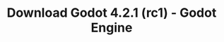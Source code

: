---
# Generated by /scripts/js/download_archive_generator !!! do not edit by hand !!!
title: 'Download Godot 4.2.1 (rc1) - Godot Engine'
type: 'download/archive'
name: '4.2.1'
flavor: 'rc1'
release_date: '2023-12-08T03:00:00-00:00'
release_notes: '/article/release-candidate-godot-4-2-1-rc-1/'
links:
  android.apk:
    name: 'android.apk'
    title: 'Android'
    caption: 'Universal APK (ARM64 + ARMv7 + x86_64 + x86)'
    tags:
      - 'APK download'
      - 'ARM64/v7'
      - 'x86 (64 & 32 bit)'
    hosts:
      github_builds:
        regular: 'https://github.com/godotengine/godot-builds/releases/download/4.2.1-rc1/Godot_v4.2.1-rc1_android_editor.apk'
        mono: '#'
      github:
        regular: 'https://github.com/godotengine/godot/releases/download/4.2.1-rc1/Godot_v4.2.1-rc1_android_editor.apk'
        mono: '#'
  linux.64:
    name: 'linux.64'
    title: 'Linux'
    caption: 'Standard (x86_64)'
    tags:
      - '64 bit'
    hosts:
      github_builds:
        regular: 'https://github.com/godotengine/godot-builds/releases/download/4.2.1-rc1/Godot_v4.2.1-rc1_linux.x86_64.zip'
        mono: 'https://github.com/godotengine/godot-builds/releases/download/4.2.1-rc1/Godot_v4.2.1-rc1_mono_linux_x86_64.zip'
      github:
        regular: 'https://github.com/godotengine/godot/releases/download/4.2.1-rc1/Godot_v4.2.1-rc1_linux.x86_64.zip'
        mono: 'https://github.com/godotengine/godot/releases/download/4.2.1-rc1/Godot_v4.2.1-rc1_mono_linux_x86_64.zip'
  macos.universal:
    name: 'macos.universal'
    title: 'macOS'
    caption: 'Universal (x86_64 + Apple Silicon)'
    tags:
      - 'Intel/Apple Silicon'
      - '64 bit'
    hosts:
      github_builds:
        regular: 'https://github.com/godotengine/godot-builds/releases/download/4.2.1-rc1/Godot_v4.2.1-rc1_macos.universal.zip'
        mono: 'https://github.com/godotengine/godot-builds/releases/download/4.2.1-rc1/Godot_v4.2.1-rc1_mono_macos.universal.zip'
      github:
        regular: 'https://github.com/godotengine/godot/releases/download/4.2.1-rc1/Godot_v4.2.1-rc1_macos.universal.zip'
        mono: 'https://github.com/godotengine/godot/releases/download/4.2.1-rc1/Godot_v4.2.1-rc1_mono_macos.universal.zip'
  windows.64:
    name: 'windows.64'
    title: 'Windows'
    caption: 'Standard (x86_64)'
    tags:
      - '64 bit'
    hosts:
      github_builds:
        regular: 'https://github.com/godotengine/godot-builds/releases/download/4.2.1-rc1/Godot_v4.2.1-rc1_win64.exe.zip'
        mono: 'https://github.com/godotengine/godot-builds/releases/download/4.2.1-rc1/Godot_v4.2.1-rc1_mono_win64.zip'
      github:
        regular: 'https://github.com/godotengine/godot/releases/download/4.2.1-rc1/Godot_v4.2.1-rc1_win64.exe.zip'
        mono: 'https://github.com/godotengine/godot/releases/download/4.2.1-rc1/Godot_v4.2.1-rc1_mono_win64.zip'
  web:
    name: 'web'
    title: 'Web editor'
    caption: ''
    tags:
      - 'Self-hosted'
      - 'Cross-platform'
    hosts:
      github_builds:
        regular: 'https://github.com/godotengine/godot-builds/releases/download/4.2.1-rc1/Godot_v4.2.1-rc1_web_editor.zip'
        mono: '#'
      github:
        regular: 'https://github.com/godotengine/godot/releases/download/4.2.1-rc1/Godot_v4.2.1-rc1_web_editor.zip'
        mono: '#'
  linux.arm64:
    name: 'linux.arm64'
    title: 'Linux'
    caption: 'Standard (ARM64)'
    tags:
      - 'ARM64'
      - '64 bit'
    hosts:
      github_builds:
        regular: 'https://github.com/godotengine/godot-builds/releases/download/4.2.1-rc1/Godot_v4.2.1-rc1_linux.arm64.zip'
        mono: 'https://github.com/godotengine/godot-builds/releases/download/4.2.1-rc1/Godot_v4.2.1-rc1_mono_linux_arm64.zip'
      github:
        regular: 'https://github.com/godotengine/godot/releases/download/4.2.1-rc1/Godot_v4.2.1-rc1_linux.arm64.zip'
        mono: 'https://github.com/godotengine/godot/releases/download/4.2.1-rc1/Godot_v4.2.1-rc1_mono_linux_arm64.zip'
  linux.32:
    name: 'linux.32'
    title: 'Linux'
    caption: 'Standard (x86)'
    tags:
      - '32 bit'
    hosts:
      github_builds:
        regular: 'https://github.com/godotengine/godot-builds/releases/download/4.2.1-rc1/Godot_v4.2.1-rc1_linux.x86_32.zip'
        mono: 'https://github.com/godotengine/godot-builds/releases/download/4.2.1-rc1/Godot_v4.2.1-rc1_mono_linux_x86_32.zip'
      github:
        regular: 'https://github.com/godotengine/godot/releases/download/4.2.1-rc1/Godot_v4.2.1-rc1_linux.x86_32.zip'
        mono: 'https://github.com/godotengine/godot/releases/download/4.2.1-rc1/Godot_v4.2.1-rc1_mono_linux_x86_32.zip'
  linux.arm32:
    name: 'linux.arm32'
    title: 'Linux'
    caption: 'Standard (ARM32)'
    tags:
      - 'ARM32'
      - '32 bit'
    hosts:
      github_builds:
        regular: 'https://github.com/godotengine/godot-builds/releases/download/4.2.1-rc1/Godot_v4.2.1-rc1_linux.arm32.zip'
        mono: 'https://github.com/godotengine/godot-builds/releases/download/4.2.1-rc1/Godot_v4.2.1-rc1_mono_linux_arm32.zip'
      github:
        regular: 'https://github.com/godotengine/godot/releases/download/4.2.1-rc1/Godot_v4.2.1-rc1_linux.arm32.zip'
        mono: 'https://github.com/godotengine/godot/releases/download/4.2.1-rc1/Godot_v4.2.1-rc1_mono_linux_arm32.zip'
  windows.32:
    name: 'windows.32'
    title: 'Windows'
    caption: 'Standard (x86)'
    tags:
      - '32 bit'
    hosts:
      github_builds:
        regular: 'https://github.com/godotengine/godot-builds/releases/download/4.2.1-rc1/Godot_v4.2.1-rc1_win32.exe.zip'
        mono: 'https://github.com/godotengine/godot-builds/releases/download/4.2.1-rc1/Godot_v4.2.1-rc1_mono_win32.zip'
      github:
        regular: 'https://github.com/godotengine/godot/releases/download/4.2.1-rc1/Godot_v4.2.1-rc1_win32.exe.zip'
        mono: 'https://github.com/godotengine/godot/releases/download/4.2.1-rc1/Godot_v4.2.1-rc1_mono_win32.zip'
  aar_library:
    name: 'aar_library'
    title: 'AAR library'
    caption: ''
    tags:
      - 'Android plugins'
      - 'Java'
      - 'Kotlin'
    hosts:
      github_builds:
        regular: 'https://github.com/godotengine/godot-builds/releases/download/4.2.1-rc1/godot-lib.4.2.1.rc1.template_release.aar'
        mono: '#'
      github:
        regular: 'https://github.com/godotengine/godot/releases/download/4.2.1-rc1/godot-lib.4.2.1.rc1.template_release.aar'
        mono: '#'
  templates:
    name: 'templates'
    title: 'Export templates'
    caption: ''
    tags:
      - 'Used to export your games to all supported platforms'
    hosts:
      github_builds:
        regular: 'https://github.com/godotengine/godot-builds/releases/download/4.2.1-rc1/Godot_v4.2.1-rc1_export_templates.tpz'
        mono: 'https://github.com/godotengine/godot-builds/releases/download/4.2.1-rc1/Godot_v4.2.1-rc1_mono_export_templates.tpz'
      github:
        regular: 'https://github.com/godotengine/godot/releases/download/4.2.1-rc1/Godot_v4.2.1-rc1_export_templates.tpz'
        mono: 'https://github.com/godotengine/godot/releases/download/4.2.1-rc1/Godot_v4.2.1-rc1_mono_export_templates.tpz'
primaryPlatforms:
  - 'android.apk'
  - 'linux.64'
  - 'macos.universal'
  - 'windows.64'
  - 'web'
  - 'templates'
---
